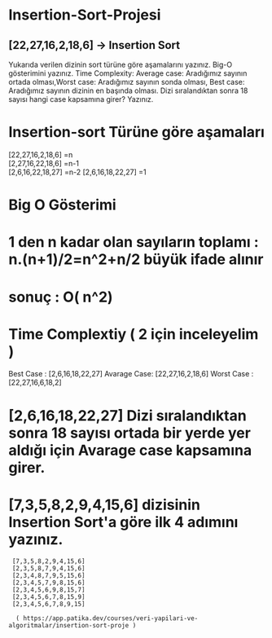 # Insertion-Sort-Projesi
## [22,27,16,2,18,6] -> Insertion Sort

Yukarıda verilen dizinin sort türüne göre aşamalarını yazınız.
Big-O gösterimini yazınız.
Time Complexity: Average case: Aradığımız sayının ortada olması,Worst case: Aradığımız sayının sonda olması, Best case: Aradığımız sayının dizinin en başında olması.
Dizi sıralandıktan sonra 18 sayısı hangi case kapsamına girer? Yazınız.
  
 # Insertion-sort Türüne göre aşamaları                      
 [22,27,16,2,18,6]                        =n                
 [2,27,16,22,18,6]                        =n-1                                                  
 [2,6,16,22,18,27]                        =n-2
 [2,6,16,18,22,27]                        =1

  # Big O Gösterimi
  #  1 den n kadar olan sayıların toplamı : n.(n+1)/2=n^2+n/2 büyük ifade alınır 
  #                                          sonuç : O( n^2)
  # Time Complextiy ( 2 için inceleyelim )
   Best Case :   [2,6,16,18,22,27]
   Avarage Case: [22,27,16,2,18,6]
   Worst Case :  [22,27,16,6,18,2]
  
  # [2,6,16,18,22,27] Dizi sıralandıktan sonra 18 sayısı ortada bir yerde yer aldığı için Avarage case kapsamına girer.
  
  # [7,3,5,8,2,9,4,15,6] dizisinin Insertion Sort'a göre ilk 4 adımını yazınız.
     [7,3,5,8,2,9,4,15,6]
     [2,3,5,8,7,9,4,15,6]
     [2,3,4,8,7,9,5,15,6]
     [2,3,4,5,7,9,8,15,6]
     [2,3,4,5,6,9,8,15,7]
     [2,3,4,5,6,7,8,15,9]
     [2,3,4,5,6,7,8,9,15]
     
      ( https://app.patika.dev/courses/veri-yapilari-ve-algoritmalar/insertion-sort-proje )
